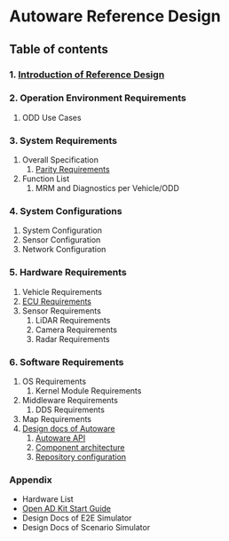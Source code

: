 # Autoware Reference Design

## Table of contents

### 1. [Introduction of Reference Design](./Introduction-of-Reference-Design/index.md)

### 2. Operation Environment Requirements

1. ODD Use Cases

### 3. System Requirements

1. Overall Specification
   1. [Parity Requirements](./System-Requirements/Overall-Specification/Parity-Requirements/index.md)
2. Function List
   1. MRM and Diagnostics per Vehicle/ODD

### 4. System Configurations

1. System Configuration
2. Sensor Configuration
3. Network Configuration

### 5. Hardware Requirements

1. Vehicle Requirements
2. [ECU Requirements](./Hardware-Requirements/ECU-Requirements/index.md)
3. Sensor Requirements
   1. LiDAR Requirements
   2. Camera Requirements
   3. Radar Requirements

### 6. Software Requirements

1. OS Requirements
   1. Kernel Module Requirements
2. Middleware Requirements
   1. DDS Requirements
3. Map Requirements
4. [Design docs of Autoware](./Software-Requirements/Design-Docs-of-Autoware/)
   1. [Autoware API](Software-Requirements/Design-Docs-of-Autoware/autoware-api/index.md)
   2. [Component architecture](Software-Requirements/Design-Docs-of-Autoware/component-architecture/index.md)
   3. [Repository configuration](Software-Requirements/Design-Docs-of-Autoware/repository-configuration/index.md)

### Appendix

- Hardware List
- [Open AD Kit Start Guide](./Appendix/Open-AD-Kit-Start-Guide/index.md)
- Design Docs of E2E Simulator
- Design Docs of Scenario Simulator
